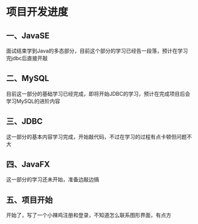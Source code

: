 #                             项目开发进度

## 一、JavaSE

面试结束学到Java的多态部分，目前这个部分的学习已经告一段落，预计在学习完jdbc后直接开敲

## 二、MySQL

目前这一部分的基础学习已经完成，即将开始JDBC的学习，预计在完成项目后会学习MySQL的进阶内容

## 三、JDBC

这一部分的基本内容学习完成，开始敲代码，不过在学习的过程有点卡顿但问题不大

## 四、JavaFX

这一部分的学习还未开始，准备边敲边搞

## 五、项目开始

开始了，写了一个小辣鸡注册和登录，不知道怎么联系图形界面，有点方